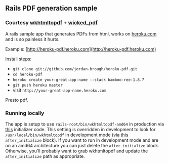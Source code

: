 ## Rails PDF generation sample

### Courtesy [wkhtmltopdf](http://code.google.com/p/wkhtmltopdf/) + [wicked_pdf](http://github.com/mileszs/wicked_pdf)

A rails sample app that generates PDFs from html, works on [heroku.com](http://heroku.com) and is so painless it hurts.

Example:  [http://heroku-pdf.heroku.com](http://heroku-pdf.heroku.com)

Install steps:

* `git clone git://github.com/jordan-brough/heroku-pdf.git`
* `cd heroku-pdf`
* `heroku create your-great-app-name --stack bamboo-ree-1.8.7`
* `git push heroku master`
* visit `http://your-great-app-name.heroku.com`

Presto pdf.

### Running locally

The app is setup to use `rails-root/bin/wkhtmltopdf-amd64` in production via [this](http://github.com/jordan-brough/heroku-pdf/blob/master/config/initializers/wicked_pdf.rb#L4)
initializer code.  This setting is overridden in development to look for `/usr/local/bin/wkhtmltopdf` in development mode
(via [this](http://github.com/jordan-brough/heroku-pdf/blob/master/config/environments/development.rb#L19-21)
`after_initialize` block).  If you want to run in development mode and are on an amd64 architecture
you can just delete the `after_initialize` block.  Otherwise, you'll probably want to grab wkhtmltopdf and update
the `after_initialize` path as appropriate.